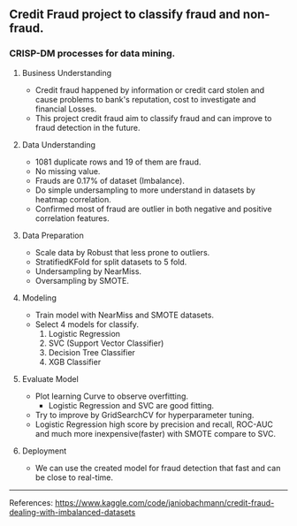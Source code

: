 **Credit Fraud project** to classify fraud and non-fraud.
---
### CRISP-DM processes for data mining.
1. Business Understanding
    * Credit fraud happened by information or credit card stolen and cause problems to bank's reputation, cost to investigate and financial Losses.
    * This project credit fraud aim to classify fraud and can improve to fraud detection in the future.

2. Data Understanding
    * 1081 duplicate rows and 19 of them are fraud.
    * No missing value.
    * Frauds are 0.17% of dataset (Imbalance).
    * Do simple undersampling to more understand in datasets by heatmap correlation.
    * Confirmed most of fraud are outlier in both negative and positive correlation features.

3. Data Preparation
    * Scale data by Robust that less prone to outliers.
    * StratifiedKFold for split datasets to 5 fold.
    * Undersampling by NearMiss.
    * Oversampling by SMOTE.

4. Modeling
    * Train model with NearMiss and SMOTE datasets.
    * Select 4 models for classify.
        1. Logistic Regression 
        2. SVC (Support Vector Classifier)
        3. Decision Tree Classifier
        4. XGB Classifier

5. Evaluate Model
    * Plot learning Curve to observe overfitting.
        * Logistic Regression and SVC are good fitting.
    * Try to improve by GridSearchCV for hyperparameter tuning.
    * Logistic Regression high score by precision and recall, ROC-AUC and much more inexpensive(faster) with SMOTE compare to SVC.

6. Deployment
    * We can use the created model for fraud detection that fast and can be close to real-time.
---
References:
https://www.kaggle.com/code/janiobachmann/credit-fraud-dealing-with-imbalanced-datasets
